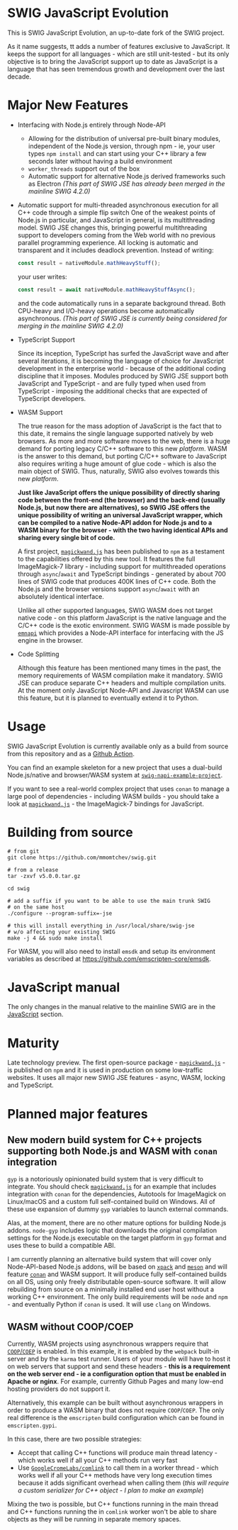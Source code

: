 # SWIG JavaScript Evolution

This is SWIG JavaScript Evolution, an up-to-date fork of the SWIG project.

As it name suggests, tt adds a number of features exclusive to JavaScript. It keeps the support for all languages - which are still unit-tested - but its only objective is to bring the JavaScript support up to date as JavaScript is a language that has seen tremendous growth and development over the last decade.

# Major New Features

* Interfacing with Node.js entirely through Node-API
  - Allowing for the distribution of universal pre-built binary modules, independent of the Node.js version, through npm - ie, your user types `npm install` and can start using your C++ library a few seconds later without having a build environment
  - `worker_threads` support out of the box
  - Automatic support for alternative Node.js derived frameworks such as Electron
  *(This part of SWIG JSE has already been merged in the mainline SWIG 4.2.0)*

* Automatic support for multi-threaded asynchronous execution for all C++ code through a simple flip switch
  One of the weakest points of Node.js in particular, and JavaScript in general, is its multithreading model. SWIG JSE changes this, bringing powerful multithreading support to developers coming from the Web world with no previous parallel programming experience. All locking is automatic and transparent and it includes deadlock prevention. Instead of writing:
   ```js
   const result = nativeModule.mathHeavyStuff();
   ```
   your user writes:
   ```js
   const result = await nativeModule.mathHeavyStuffAsync();
   ```
   and the code automatically runs in a separate background thread. Both CPU-heavy and I/O-heavy operations become automatically asynchronous.
  *(This part of SWIG JSE is currently being considered for merging in the mainline SWIG 4.2.0)*

* TypeScript Support

  Since its inception, TypeScript has surfed the JavaScript wave and after several iterations, it is becoming the language of choice for JavaScript development in the enterprise world - because of the additional coding discipline that it imposes. Modules produced by SWIG JSE support both JavaScript and TypeScript - and are fully typed when used from TypeScript - imposing the additional checks that are expected of TypeScript developers.

* WASM Support

  The true reason for the mass adoption of JavaScript is the fact that to this date, it remains the single language supported natively by web browsers. As more and more software moves to the web, there is a huge demand for porting legacy C/C++ software to this new *platform*. WASM is the answer to this demand, but porting C/C++ software to JavaScript also requires writing a huge amount of glue code - which is also the main object of SWIG. Thus, naturally, SWIG also evolves towards this new *platform*.

  **Just like JavaScript offers the unique possibility of directly sharing code between the front-end (the browser) and the back-end (usually Node.js, but now there are alternatives), so SWIG JSE offers the unique possibility of writing an universal JavaScript wrapper, which can be compiled to a native Node-API addon for Node.js and to a WASM binary for the browser - with the two having identical APIs and sharing every single bit of code.**

  A first project, [`magickwand.js`](https://github.com/mmomtchev/magickwand.js) has been published to `npm` as a testament to the capabilities offered by this new tool. It features the full ImageMagick-7 library - including support for multithreaded operations through `async`/`await` and TypeScript bindings - generated by about 700 lines of SWIG code that produces 400K lines of C++ code. Both the Node.js and the browser versions support `async`/`await` with an absolutely identical interface.
  
  Unlike all other supported languages, SWIG WASM does not target native code - on this platform JavaScript is the native language and the C/C++ code is the exotic environment. SWIG WASM is made possible by [`emnapi`](https://github.com/toyobayashi/emnapi) which provides a Node-API interface for interfacing with the JS engine in the browser.

* Code Splitting

  Although this feature has been mentioned many times in the past, the memory requirements of WASM compilation make it mandatory. SWIG JSE can produce separate C++ headers and multiple compilation units. At the moment only JavaScript Node-API and Javascript WASM can use this feature, but it is planned to eventually extend it to Python.


# Usage

SWIG JavaScript Evolution is currently available only as a build from source from this repository and as a [Github Action](https://github.com/marketplace/actions/setup-swig).

You can find an example skeleton for a new project that uses a dual-build Node.js/native and browser/WASM system at [`swig-napi-example-project`](https://github.com/mmomtchev/swig-napi-example-project).

If you want to see a real-world complex project that uses `conan` to manage a large pool of dependencies - including WASM builds -  you should take a look at [`magickwand.js`](https://github.com/mmomtchev/magickwand.js) - the ImageMagick-7 bindings for JavaScript.

# Building from source

```shell
# from git
git clone https://github.com/mmomtchev/swig.git

# from a release
tar -zxvf v5.0.0.tar.gz

cd swig

# add a suffix if you want to be able to use the main trunk SWIG
# on the same host
./configure --program-suffix=-jse

# this will install everything in /usr/local/share/swig-jse
# w/o affecting your existing SWIG
make -j 4 && sudo make install
```

For WASM, you will also need to install `emsdk` and setup its environment variables as described at
https://github.com/emscripten-core/emsdk.

# JavaScript manual

The only changes in the manual relative to the mainline SWIG are in the [JavaScript](https://htmlpreview.github.io/?https://github.com/mmomtchev/swig/blob/main/Doc/Manual/Javascript.html) section.

# Maturity

Late technology preview. The first open-source package - [`magickwand.js`](https://github.com/mmomtchev/magickwand.js) - is published on `npm` and it is used in production on some low-traffic websites. It uses all major new SWIG JSE features - async, WASM, locking and TypeScript.

# Planned major features

## New modern build system for C++ projects supporting both Node.js and WASM with `conan` integration

`gyp` is a notoriously opinionated build system that is very difficult to integrate. You should check [`magickwand.js`](https://github.com/mmomtchev/magickwand.js) for an example that includes integration with `conan` for the dependencies, Autotools for ImageMagick on Linux/macOS and a custom full self-contained build on Windows. All of these use expansion of dummy `gyp` variables to launch external commands.

Alas, at the moment, there are no other mature options for building Node.js addons. `node-gyp` includes logic that downloads the original compilation settings for the Node.js executable on the target platform in `gyp` format and uses these to build a compatible ABI.

I am currently planning an alternative build system that will cover only Node-API-based Node.js addons, will be based on [`xpack`](https://github.com/xpack) and [`meson`](https://github.com/mesonbuild/meson/) and will feature [`conan`](https://conan.io) and WASM support. It will produce fully self-contained builds on all OS, using only freely distributable open-source software. It will allow rebuilding from source on a minimally installed end user host without a working C++ environment. The only build requirements will be `node` and `npm` - and eventually Python if `conan` is used. It will use `clang` on Windows.

## WASM without COOP/COEP

Currently, WASM projects using asynchronous wrappers require that [`COOP`/`COEP`](https://web.dev/articles/coop-coep) is enabled. In this example, it is enabled by the `webpack` built-in server and by the `karma` test runner. Users of your module will have to host it on web servers that support and send these headers - **this is a requirement on the web server end - ie a configuration option that must be enabled in Apache or nginx**. For example, currently Github Pages and many low-end hosting providers do not support it.

Alternatively, this example can be built without asynchronous wrappers in order to produce a WASM binary that does not require `COOP`/`COEP`. The only real difference is the `emscripten` build configuration which can be found in `emscripten.gypi`.

In this case, there are two possible strategies:
 * Accept that calling C++ functions will produce main thread latency - which works well if all your C++ methods run very fast
 * Use [`GoogleCromeLabs/comlink`](https://github.com/GoogleChromeLabs/comlink) to call them in a worker thread - which works well if all your C++ methods have very long execution times because it adds significant overhead when calling them (*this will require a custom serializer for C++ object - I plan to make an example*)

Mixing the two is possible, but C++ functions running in the main thread and C++ functions running the in `comlink` worker won't be able to share objects as they will be running in separate memory spaces.
